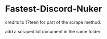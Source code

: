 # Fastest-Discord-Nuker
credits to 17teen for part of the scrape method. 

add a scraped.txt document in the same folder

